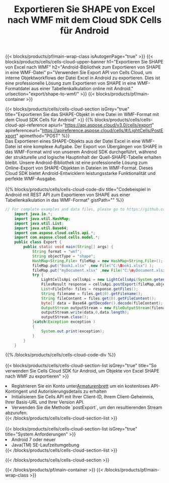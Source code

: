﻿---
title:  Exportieren Sie SHAPE von Excel nach WMF mit dem Cloud SDK Cells für Android
description:  Aspose.Cells Cloud REST API unterstützt den Export von Dateien im {0}-Format in {1} mit {2}.
---
{{< blocks/products/pf/main-wrap-class isAutogenPage="true" >}}
{{< blocks/products/cells/cells-cloud-upper-banner h1="Exportieren Sie SHAPE von Excel nach WMF" h2="Android-Bibliothek zum Exportieren von SHAPE in eine WMF-Datei" p="Verwenden Sie Export API von Cells Cloud, um interne Objektworkflows der Datei Excel in Android zu exportieren. Dies ist eine professionelle Lösung zum Exportieren von SHAPE in eine WMF-Formatdatei aus einer Tabellenkalkulation online mit Android." urlsection="export/shape-to-wmf/" >}}
{{< blocks/products/pf/main-container >}}

{{< blocks/products/cells/cells-cloud-section isGrey="true" title="Exportieren Sie das SHAPE-Objekt in eine Datei im WMF-Format mit dem Cloud SDK Cells für Android" >}}
{{% blocks/products/cells/cells-cloud-api-reference apiurl="https://api.aspose.cloud/v3.0/cells/export" apireferenceurl="https://apireference.aspose.cloud/cells/#/LightCells/PostExport" apimethod="POST" %}}
<br/>
Das Exportieren eines SHAPE-Objekts aus der Datei Excel in eine WMF-Datei ist eine komplexe Aufgabe. Der Export von Übergängen von SHAPE in das WMF-Format wird von unserem Android SDK durchgeführt, während der strukturelle und logische Hauptinhalt der Quell-SHAPE-Tabelle erhalten bleibt. Unsere Android-Bibliothek ist eine professionelle Lösung zum Online-Export von SHAPE-Objekten in Dateien im WMF-Format. Dieses Cloud SDK bietet Android-Entwicklern leistungsstarke Funktionalität und perfekte WMF-Ausgabe.
<br/>
<br/>
{{% blocks/products/cells/cells-cloud-code-div title="Codebeispiel in Android mit REST API zum Exportieren von SHAPE aus einer Tabellenkalkulation in das WMF-Format" gistPath="" %}}
  
```java
// For complete examples and data files, please go to https://github.com/aspose-cells-cloud/aspose-cells-cloud-android/
    import java.io.*;
    import java.util.HashMap;
    import java.util.List;
    import java.util.Base64;
    import com.aspose.cloud.cells.api.*;
    import com.aspose.cloud.cells.model.*;
    public class Export {
        public static void main(String[] args) {
            String format = "wmf";
            String objectType = "shape";
            HashMap<String,File> fileMap = new HashMap<String,File>();
            fileMap.put("Book1.xlsx" ,new File("C:\Book1.xlsx") );
            fileMap.put("myDocument.xlsx" ,new File("C:\myDocument.xlsx") );
            try {
                LightCellsApi cellsApi = new LightCellsApi(System.getenv("ProductClientId"), System.getenv("ProductClientSecret"),"v3.0","https://api.aspose.cloud");
                FilesResult response = cellsApi.postExport(fileMap,objectType, format,null);            
                List<FileInfo> files = response.getFiles();
                String filename = files.get(0).getFilename();
                String fileContent = files.get(0).getFileContent();
                byte[] data = Base64.getDecoder().decode(fileContent);
                OutputStream outputStream = new FileOutputStream(filename);
                outputStream.write(data,0,data.length);
                outputStream.close();
            }catch(Exception exception )
            {
                System.out.print(exception);
            }
        }
    }
```
   
{{% /blocks/products/cells/cells-cloud-code-div %}}
<br/>
<br/>
{{< blocks/products/cells/cells-cloud-section-list isGrey="true" title="So verwenden Sie Cells Cloud SDK für Android, um Objekte von Excel SHAPE nach WMF zu exportieren" >}}
<li> Registrieren Sie ein Konto unter<a href="https://dashboard.aspose.cloud/">Armaturenbrett</a> um ein kostenloses API-Kontingent und Autorisierungsdetails zu erhalten</li>
<li>Initialisieren Sie Cells API mit Ihrer Client-ID, Ihrem Client-Geheimnis, Ihrer Basis-URL und Ihrer Version API.</li>
<li>Verwenden Sie die Methode `postExport`, um den resultierenden Stream abzurufen.</li>
{{< /blocks/products/cells/cells-cloud-section-list >}}
<br/>
<br/>
{{< blocks/products/cells/cells-cloud-section-list isGrey="true" title="System Anforderungen" >}}
<li>Android 7 oder neuer</li>
<li>Java(TM) SE-Laufzeitumgebung</li>
{{< /blocks/products/cells/cells-cloud-section-list >}}

{{< /blocks/products/cells/cells-cloud-section >}}

{{< /blocks/products/pf/main-container >}}
{{< /blocks/products/pf/main-wrap-class >}}
